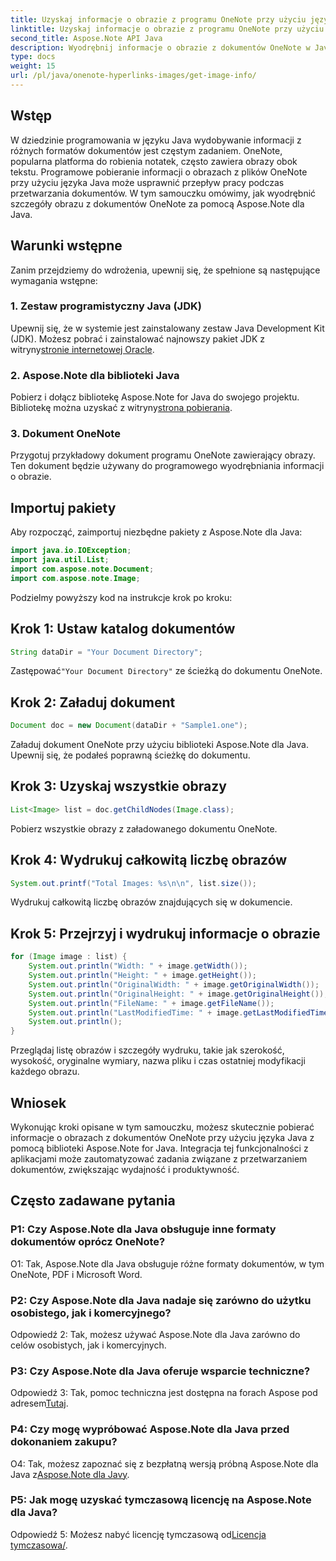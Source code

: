 ```yaml
---
title: Uzyskaj informacje o obrazie z programu OneNote przy użyciu języka Java
linktitle: Uzyskaj informacje o obrazie z programu OneNote przy użyciu języka Java
second_title: Aspose.Note API Java
description: Wyodrębnij informacje o obrazie z dokumentów OneNote w Javie! Uzyskaj wymiary obrazu, nazwy plików i nie tylko. Zawiera proste kroki i przykłady kodu. #OneNote #Java #Aspose
type: docs
weight: 15
url: /pl/java/onenote-hyperlinks-images/get-image-info/
---
```

## Wstęp

W dziedzinie programowania w języku Java wydobywanie informacji z różnych formatów dokumentów jest częstym zadaniem. OneNote, popularna platforma do robienia notatek, często zawiera obrazy obok tekstu. Programowe pobieranie informacji o obrazach z plików OneNote przy użyciu języka Java może usprawnić przepływ pracy podczas przetwarzania dokumentów. W tym samouczku omówimy, jak wyodrębnić szczegóły obrazu z dokumentów OneNote za pomocą Aspose.Note dla Java.

## Warunki wstępne

Zanim przejdziemy do wdrożenia, upewnij się, że spełnione są następujące wymagania wstępne:

### 1. Zestaw programistyczny Java (JDK)

Upewnij się, że w systemie jest zainstalowany zestaw Java Development Kit (JDK). Możesz pobrać i zainstalować najnowszy pakiet JDK z witryny[stronie internetowej Oracle](https://www.oracle.com/java/technologies/javase-jdk15-downloads.html).

### 2. Aspose.Note dla biblioteki Java

 Pobierz i dołącz bibliotekę Aspose.Note for Java do swojego projektu. Bibliotekę można uzyskać z witryny[strona pobierania](https://releases.aspose.com/note/java/).

### 3. Dokument OneNote

Przygotuj przykładowy dokument programu OneNote zawierający obrazy. Ten dokument będzie używany do programowego wyodrębniania informacji o obrazie.

## Importuj pakiety

Aby rozpocząć, zaimportuj niezbędne pakiety z Aspose.Note dla Java:

```java
import java.io.IOException;
import java.util.List;
import com.aspose.note.Document;
import com.aspose.note.Image;
```

Podzielmy powyższy kod na instrukcje krok po kroku:

## Krok 1: Ustaw katalog dokumentów

```java
String dataDir = "Your Document Directory";
```

 Zastępować`"Your Document Directory"` ze ścieżką do dokumentu OneNote.

## Krok 2: Załaduj dokument

```java
Document doc = new Document(dataDir + "Sample1.one");
```

Załaduj dokument OneNote przy użyciu biblioteki Aspose.Note dla Java. Upewnij się, że podałeś poprawną ścieżkę do dokumentu.

## Krok 3: Uzyskaj wszystkie obrazy

```java
List<Image> list = doc.getChildNodes(Image.class);
```

Pobierz wszystkie obrazy z załadowanego dokumentu OneNote.

## Krok 4: Wydrukuj całkowitą liczbę obrazów

```java
System.out.printf("Total Images: %s\n\n", list.size());
```

Wydrukuj całkowitą liczbę obrazów znajdujących się w dokumencie.

## Krok 5: Przejrzyj i wydrukuj informacje o obrazie

```java
for (Image image : list) {
    System.out.println("Width: " + image.getWidth());
    System.out.println("Height: " + image.getHeight());
    System.out.println("OriginalWidth: " + image.getOriginalWidth());
    System.out.println("OriginalHeight: " + image.getOriginalHeight());
    System.out.println("FileName: " + image.getFileName());
    System.out.println("LastModifiedTime: " + image.getLastModifiedTime());
    System.out.println();
}
```

Przeglądaj listę obrazów i szczegóły wydruku, takie jak szerokość, wysokość, oryginalne wymiary, nazwa pliku i czas ostatniej modyfikacji każdego obrazu.

## Wniosek

Wykonując kroki opisane w tym samouczku, możesz skutecznie pobierać informacje o obrazach z dokumentów OneNote przy użyciu języka Java z pomocą biblioteki Aspose.Note for Java. Integracja tej funkcjonalności z aplikacjami może zautomatyzować zadania związane z przetwarzaniem dokumentów, zwiększając wydajność i produktywność.

## Często zadawane pytania

### P1: Czy Aspose.Note dla Java obsługuje inne formaty dokumentów oprócz OneNote?

O1: Tak, Aspose.Note dla Java obsługuje różne formaty dokumentów, w tym OneNote, PDF i Microsoft Word.

### P2: Czy Aspose.Note dla Java nadaje się zarówno do użytku osobistego, jak i komercyjnego?

Odpowiedź 2: Tak, możesz używać Aspose.Note dla Java zarówno do celów osobistych, jak i komercyjnych.

### P3: Czy Aspose.Note dla Java oferuje wsparcie techniczne?

 Odpowiedź 3: Tak, pomoc techniczna jest dostępna na forach Aspose pod adresem[Tutaj](https://forum.aspose.com/c/note/28).

### P4: Czy mogę wypróbować Aspose.Note dla Java przed dokonaniem zakupu?

 O4: Tak, możesz zapoznać się z bezpłatną wersją próbną Aspose.Note dla Java z[Aspose.Note dla Javy](https://releases.aspose.com/note/java/).

### P5: Jak mogę uzyskać tymczasową licencję na Aspose.Note dla Java?
 
 Odpowiedź 5: Możesz nabyć licencję tymczasową od[Licencja tymczasowa/](https://purchase.aspose.com/temporary-license/).